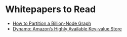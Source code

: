 # Whitepapers to Read

- [How to Partition a Billion-Node Graph](https://github.com/iamsmkr/whitepapers/blob/main/Microsoft%20-%20How%20to%20Partition%20a%20Billion-Node%20Graph.pdf)
- [Dynamo: Amazon’s Highly Available Key-value Store](https://github.com/iamsmkr/whitepapers/blob/main/Dynamo-%20Amazon%E2%80%99s%20Highly%20Available%20Key-value%20Store.pdf)
